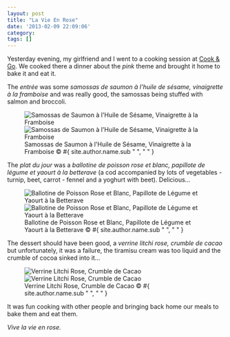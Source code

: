```yaml
---
layout: post
title: "La Vie En Rose"
date: '2013-02-09 22:09:06'
category: 
tags: []
---
```


Yesterday evening, my girlfriend and I went to a cooking session at [Cook & Go][cook]. We cooked there a dinner about the _pink_ theme and brought it home to bake it and eat it.

The *entr&eacute;e* was some *samossas de saumon à l'huile de sésame, vinaigrette à la framboise* and was really good, the samossas being stuffed with salmon and broccoli.

<figure>
<picture>
  <!--[if IE 9]><video style="display: none;"><![endif]-->
  <source srcset="#{ site.img_base_url }images/2013-02-09-samossas-900w.jpg, #{ site.img_base_url }images/2013-02-09-samossas.jpg 2x" media="(min-width: 768px)">
  <source srcset="#{ site.img_base_url }images/2013-02-09-samossas-480w.jpg, #{ site.img_base_url }images/2013-02-09-samossas-960w.jpg 2x"> 
  <!--[if IE 9]></video><![endif]--> 
  <img srcset="#{ site.img_base_url }images/2013-02-09-samossas-480w.jpg, #{ site.img_base_url }images/2013-02-09-samossas-960w.jpg 2x" alt="Samossas de Saumon à l'Huile de Sésame, Vinaigrette à la Framboise">
</picture>
<noscript>
  <img src="#{ site.img_base_url }images/2013-02-09-samossas-480w.jpg" alt="Samossas de Saumon à l'Huile de Sésame, Vinaigrette à la Framboise">
</noscript>
<figcaption>Samossas de Saumon à l'Huile de Sésame, Vinaigrette à la Framboise
  <span class="copyright">&copy;&nbsp;#{ site.author.name.sub " ", "&nbsp;" }</span>
</figcaption>
</figure>

The *plat du jour*  was a *ballotine de poisson rose et blanc, papillote de légume et yaourt à la betterave* (a cod accompanied by lots of vegetables - turnip, beet, carrot - fennel and a yoghurt with beet). Delicious...

<figure>
<picture>
  <!--[if IE 9]><video style="display: none;"><![endif]-->
  <source srcset="#{ site.img_base_url }images/2013-02-09-poisson-900w.jpg, #{ site.img_base_url }images/2013-02-09-poisson.jpg 2x" media="(min-width: 768px)">
  <source srcset="#{ site.img_base_url }images/2013-02-09-poisson-480w.jpg, #{ site.img_base_url }images/2013-02-09-poisson-960w.jpg 2x"> 
  <!--[if IE 9]></video><![endif]--> 
  <img srcset="#{ site.img_base_url }images/2013-02-09-poisson-480w.jpg, #{ site.img_base_url }images/2013-02-09-poisson-960w.jpg 2x" alt="Ballotine de Poisson Rose et Blanc, Papillote de Légume et Yaourt à la Betterave">
</picture>
<noscript>
  <img src="#{ site.img_base_url }images/2013-02-09-poisson-480w.jpg" alt="Ballotine de Poisson Rose et Blanc, Papillote de Légume et Yaourt à la Betterave">
</noscript>
<figcaption>Ballotine de Poisson Rose et Blanc, Papillote de Légume et Yaourt à la Betterave
  <span class="copyright">&copy;&nbsp;#{ site.author.name.sub " ", "&nbsp;" }</span>
</figcaption>
</figure>

The dessert should have been good, a *verrine litchi rose, crumble de cacao* but unfortunately, it was a failure, the tiramisu cream was too liquid and the crumble of cocoa sinked into it...

<figure>
<picture>
  <!--[if IE 9]><video style="display: none;"><![endif]-->
  <source srcset="#{ site.img_base_url }images/2013-02-09-verinne-900w.jpg, #{ site.img_base_url }images/2013-02-09-verinne.jpg 2x" media="(min-width: 768px)">
  <source srcset="#{ site.img_base_url }images/2013-02-09-verinne-480w.jpg, #{ site.img_base_url }images/2013-02-09-verinne-960w.jpg 2x"> 
  <!--[if IE 9]></video><![endif]--> 
  <img srcset="#{ site.img_base_url }images/2013-02-09-verinne-480w.jpg, #{ site.img_base_url }images/2013-02-09-verinne-960w.jpg 2x" alt="Verrine Litchi Rose, Crumble de Cacao">
</picture>
<noscript>
  <img src="#{ site.img_base_url }images/2013-02-09-verinne-480w.jpg" alt="Verrine Litchi Rose, Crumble de Cacao">
</noscript>
<figcaption>Verrine Litchi Rose, Crumble de Cacao
  <span class="copyright">&copy;&nbsp;#{ site.author.name.sub " ", "&nbsp;" }</span>
</figcaption>
</figure>

It was fun cooking with other people and bringing back home our meals to bake them and eat them.

_Vive la vie en rose._


[cook]: http://www.cook-and-go.com/fr/
